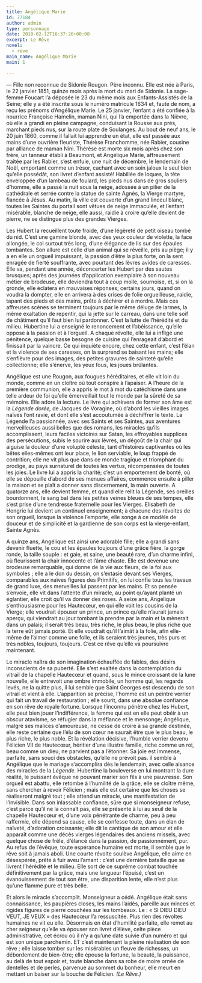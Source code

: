 ```yaml
---
title: Angélique Marie
id: 77184
author: admin
type: personnage
date: 2010-02-12T16:37:26+00:00
excerpt: Le Rêve
novel:
  - reve
main_name: Angélique Marie
main: 1

---
```

— Fille non reconnue de Sidonie Rougon. Père inconnu. Elle est née à Paris, le 22 janvier 1851, quinze mois après la mort du mari de Sidonie. La sage-femme Foucart l&rsquo;a déposée le 23 du même mois aux Enfants-Assistés de la Seine; elle y a été inscrite sous le numéro matricule 1634 et, faute de nom, a reçu les prénoms d&rsquo;Angélique Marie. Le 25 janvier, l&rsquo;enfant a été confiée à la nourrice Françoise Hamelin, maman Nini, qui l&rsquo;a emportée dans la Nièvre, où elle a grandi en pleine campagne, conduisant la Rousse aux prés, marchant pieds nus, sur la route plate de Soulanges. Au bout de neuf ans, le 20 juin 1860, comme il fallait lui apprendre un état, elle est passée aux mains d&rsquo;une ouvrière fleuriste, Thérèse Franchomme, née Rabier, cousine par alliance de maman Nini. Thérèse est morte six mois après chez son frère, un tanneur établi à Beaumont, et Angélique Marie, affreusement traitée par les Rabier, s&rsquo;est enfuie, une nuit de décembre, le lendemain de Noël, emportant comme un trésor, cachant avec un soin jaloux le seul bien qu&rsquo;elle possédât, son livret d&rsquo;enfant assisté! Habillée de loques, la tête enveloppée d&rsquo;un lambeau de foulard, les pieds nus dans de gros souliers d&rsquo;homme, elle a passé la nuit sous la neige, adossée à un pilier de la cathédrale et serrée contre la statue de sainte Agnès, la Vierge martyre, fiancée à Jésus. Au matin, la ville est couverte d&rsquo;un grand linceul blanc, toutes les Saintes du portail sont vêtues de neige immaculée, et l&rsquo;enfant misérable, blanche de neige, elle aussi, raidie à croire qu&rsquo;elle devient de pierre, ne se distingue plus des grandes Vierges.

Les Hubert la recueillent toute froide, d&rsquo;une légèreté de petit oiseau tombé du nid. C&rsquo;est une gamine blonde, avec des yeux couleur de violette, la face allongée, le col surtout très long, d&rsquo;une élégance de lis sur des épaules tombantes. Son allure est celle d&rsquo;un animal qui se réveille, pris au piège; il y a en elle un orgueil impuissant, la passion d&rsquo;être la plus forte, on la sent enragée de fierté souffrante, avec pourtant des lèvres avides de caresses. Elle va, pendant une année, déconcerter les Hubert par des sautes brusques; après des journées d&rsquo;application exemplaire à son nouveau métier de brodeuse, elle deviendra tout à coup molle, sournoise, et, si on la gronde, elle éclatera en mauvaises réponses; certains jours, quand on voudra la dompter, elle en arrivera à des crises de folie orgueilleuse, raidie, tapant des pieds et des mains, prête à déchirer et à mordre. Mais ces affreuses scènes se terminent toujours par le même déluge de larmes, la même exaltation de repentir, qui la jette sur le carreau, dans une telle soif de châtiment qu&rsquo;il faut bien lui pardonner. C&rsquo;est la lutte de l&rsquo;hérédité et du milieu. Hubertine lui a enseigné le renoncement et l&rsquo;obéissance, qu&rsquo;elle oppose à la passion et à l&rsquo;orgueil. A chaque révolte, elle lui a infligé une pénitence, quelque basse besogne de cuisine qui l&rsquo;enrageait d&rsquo;abord et finissait par la vaincre. Ce qui inquiète encore, chez cette enfant, c&rsquo;est l&rsquo;élan et la violence de ses caresses, on la surprend se baisant les mains; elle s&rsquo;enfièvre pour des images, des petites gravures de sainteté qu&rsquo;elle collectionne; elle s&rsquo;énerve, les yeux fous, les joues brûlantes.

Angélique est une Rougon, aux fougues héréditaires, et elle vit loin du monde, comme en un cloître où tout conspire à l&rsquo;apaiser. A l&rsquo;heure de la première communion, elle a appris le mot à mot du catéchisme dans une telle ardeur de foi qu&rsquo;elle émerveillait tout le monde par la sûreté de sa mémoire. Elle adore la lecture. Le livre qui achèvera de former son âme est la _Légende dorée,_ de Jacques de Voragine, où d&rsquo;abord les vieilles images naïves l&rsquo;ont ravie, et dont elle s&rsquo;est accoutumée à déchiffrer le texte. La Légende l&rsquo;a passionnée, avec ses Saints et ses Saintes, aux aventures merveilleuses aussi belles que des romans, les miracles qu&rsquo;ils accomplissent, leurs faciles victoires sur Satan, les effroyables supplices des persécutions, subis le sourire aux lèvres, un dégoût de la chair qui aiguise la douleur d&rsquo;une volupté céleste, tant d&rsquo;histoires captivantes où les bêtes elles-mêmes ont leur place, le lion serviable, le loup frappé de contrition; elle ne vit plus que dans ce monde tragique et triomphant du prodige, au pays surnaturel de toutes les vertus, récompensées de toutes les joies. Le livre lui a appris la charité; c&rsquo;est un emportement de bonté, où elle se dépouille d&rsquo;abord de ses menues affaires, commence ensuite à piller la maison et se plaît a donner sans discernement, la main ouverte. A quatorze ans, elle devient femme, et quand elle relit la Légende, ses oreilles bourdonnent, le sang bal dans les petites veines bleues de ses tempes, elle s&rsquo;est prise d&rsquo;une tendresse fraternelle pour les Vierges. Elisabeth de Hongrie lui devient un continuel enseignement; à chacune des révoltes de son orgueil, lorsque la violence l&rsquo;emporte, elle songe à ce modèle de douceur et de simplicité et la gardienne de son corps est la vierge-enfant, Sainte Agnès.

A quinze ans, Angélique est ainsi une adorable fille; elle a grandi sans devenir fluette, le cou et les épaules toujours d&rsquo;une grâce fière, la gorge ronde, la taille souple : et gaie, et saine, une beauté rare, d&rsquo;un charme infini, où fleurissent la chair innocente et l&rsquo;âme chaste. Elle est devenue une brodeuse remarquable, qui donne de la vie aux fleurs, de la foi aux symboles ; elle a le don du dessin, on s&rsquo;extasie devant ses Vierges, comparables aux naïves figures des Primitifs, on lui confie tous les travaux de grand luxe, des merveilles lui passent par les mains. Et sa pensée s&rsquo;envoie, elle vit dans l&rsquo;attente d&rsquo;un miracle, au point qu&rsquo;ayant planté un églantier, elle croit qu&rsquo;il va donner des roses. A seize ans, Angélique s&rsquo;enthousiasme pour les Hautecœur, en qui elle voit les cousins de la Vierge; elle voudrait épouser un prince, un prince qu&rsquo;elle n&rsquo;aurait jamais aperçu, qui viendrait au jour tombant la prendre par la main et la mènerait dans un palais; il serait très beau, très riche, le plus beau, le plus riche que la terre eût jamais porté. Et elle voudrait qu&rsquo;il l&rsquo;aimât à la folie, afin elle-même de l&rsquo;aimer comme une folle, et ils seraient très jeunes, très purs et très nobles, toujours, toujours. C&rsquo;est ce rêve qu&rsquo;elle va poursuivre maintenant.

Le miracle naîtra de son imagination échauffée de fables, des désirs inconscients de sa puberté. Elle s&rsquo;est exaltée dans la contemplation du vitrail de la chapelle Hautecœur et quand, sous le mince croissant de la lune nouvelle, elle entrevoit une ombre immobile, un homme qui, les regards levés, ne la quitte plus, il lui semble que Saint Georges est descendu de son vitrail et vient à elle. L&rsquo;apparition se précise, l&rsquo;homme est un peintre verrier qui fait un travail de restauration ; elle sourit, dans une absolue confiance en son rêve de royale fortune. Lorsque l&rsquo;inconnu pénètre chez les Hubert, elle peut bien jouer l&rsquo;indifférence, la femme qui est en elle peut obéir à un obscur atavisme, se réfugier dans la méfiance et le mensonge; Angélique, malgré ses malices d&rsquo;amoureuse, ne cesse de croire à sa grande destinée, elle reste certaine que l&rsquo;élu de son cœur ne saurait être que le plus beau, le plus riche, le plus noble. Et la révélation décisive, l&rsquo;humble verrier devenu Félicien VII de Hautecœur, héritier d&rsquo;une illustre famille, riche comme un roi, beau comme un dieu, ne parvient pas a l&rsquo;étonner. Sa joie est immense, parfaite, sans souci des obstacles, qu&rsquo;elle ne prévoit pas. il semble à Angélique que le mariage s&rsquo;accomplira dès le lendemain, avec celle aisance des miracles de la _Légende._ Hubertine la bouleverse en lui montrant la dure réalité, le puissant évêque ne pouvant marier son fils à une pauvresse. Son orgueil est abattu, elle retombe à l&rsquo;humilité de la grâce, elle se cloître même, sans chercher à revoir Félicien ; mais elle est certaine que les choses se réaliseront malgré tout ; elle attend un miracle, une manifestation de l&rsquo;invisible. Dans son inlassable confiance, sûre que si monseigneur refuse, c&rsquo;est parce qu&rsquo;il ne la connaît pas, elle se présente à lui au seuil de la chapelle Hautecœur et, d&rsquo;une voix pénétrante de charme, peu à peu raffermie, elle dépend sa cause, elle se confesse toute, dans un élan de naïveté, d&rsquo;adoration croissante; elle dit le cantique de son amour et elle apparaît comme une décès vierges légendaires des anciens missels, avec quelque chose de frêle, d&rsquo;élancé dans la passion, de passionnément, pur. Au refus de l&rsquo;évêque, toute espérance humaine est morte, il semble que le rêve soit à jamais aboli. Une courte révolte soulève Angélique, elle aime en désespérée, prête à fuir aveu l&rsquo;amant : c&rsquo;est une dernière bataille que se livrent l&rsquo;hérédité et le milieu. Elle sort de ce suprême combat touchée définitivement par la grâce, mais une langueur l&rsquo;épuisé, c&rsquo;est un évanouissement de tout son être, une disparition lente, elle n&rsquo;est plus qu&rsquo;une flamme pure et très belle.

Et alors le miracle s&rsquo;accomplit. Monseigneur a cédé. Angélique était sans connaissance, les paupières closes, les mains l&rsquo;aidés, pareille aux minces et rigides figures de pierre couchées sur les tombeaux. Le : « SI DIEU DIEU VEUT, JE VEUX » des Hautecœur l&rsquo;a ressuscitée. Plus rien des révoltes humaines ne vit eu elle. Désormais en état d&rsquo;humilité parfaite, elle remet au cher seigneur qu&rsquo;elle va épouser son livret d&rsquo;élève, celte pièce administrative, cet écrou où il n&rsquo;y a qu&rsquo;une date suivie d&rsquo;un numéro et qui est son unique parchemin. ET c&rsquo;est maintenant la pleine réalisation de son rêve ; elle laisse tomber sur les misérables un fleuve de richesses, un débordement de bien-être; elle épouse la fortune, la beauté, la puissance, au delà de tout espoir et, toute blanche dans sa robe de moire ornée de dentelles et de perles, parvenue au sommet du bonheur, elle meurt en mettant un baiser sur la bouche de Félicien. _(Le Rêve.)_